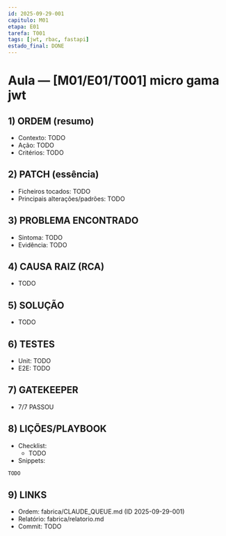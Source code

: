 ```yaml
---
id: 2025-09-29-001
capitulo: M01
etapa: E01
tarefa: T001
tags: [jwt, rbac, fastapi]
estado_final: DONE
---
```


# Aula — [M01/E01/T001] micro gama jwt

## 1) ORDEM (resumo)

- Contexto: TODO
- Ação: TODO
- Critérios: TODO

## 2) PATCH (essência)

- Ficheiros tocados: TODO
- Principais alterações/padrões: TODO

## 3) PROBLEMA ENCONTRADO

- Sintoma: TODO
- Evidência: TODO

## 4) CAUSA RAIZ (RCA)

- TODO

## 5) SOLUÇÃO

- TODO

## 6) TESTES

- Unit: TODO
- E2E: TODO

## 7) GATEKEEPER

- 7/7 PASSOU

## 8) LIÇÕES/PLAYBOOK

- Checklist:
  - TODO
- Snippets:

```txt
TODO
```

## 9) LINKS

- Ordem: fabrica/CLAUDE_QUEUE.md (ID 2025-09-29-001)
- Relatório: fabrica/relatorio.md
- Commit: TODO
